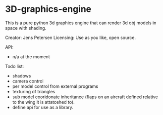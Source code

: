 # 3D-graphics-engine

This is a pure python 3d graphics engine that can render 3d obj models in space with shading.

Creator: Jens Petersen
Licensing: Use as you like, open source.

API:
  - n/a at the moment 

Todo list:
  - shadows
  - camera control
  - per model control from external programs
  - texturing of triangles
  - sub model cooridonate inheritance (flaps on an aircraft defined relative to the wing it is attatcehed to).
  - define api for use as a library.
  
